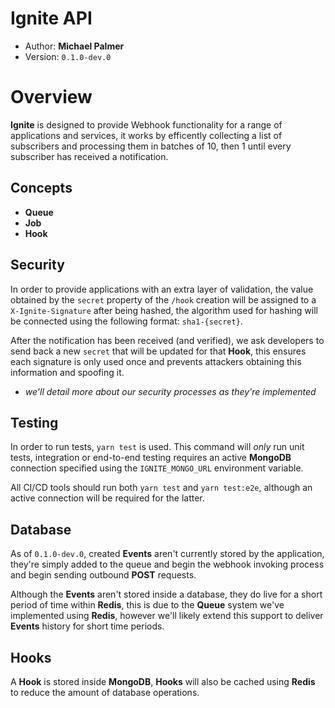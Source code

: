 # Ignite API

- Author: **Michael Palmer**
- Version: `0.1.0-dev.0`

# Overview

**Ignite** is designed to provide Webhook functionality for a range of applications and services, it works by efficently collecting a list of subscribers and processing them in batches of 10, then 1 until every subscriber has received a notification.

## Concepts

- **Queue**
- **Job**
- **Hook**

## Security

In order to provide applications with an extra layer of validation, the value obtained by the `secret` property of the `/hook` creation will be assigned to a `X-Ignite-Signature` after being hashed, the algorithm used for hashing will be connected using the following format: `sha1-{secret}`.

After the notification has been received (and verified), we ask developers to send back a new `secret` that will be updated for that **Hook**, this ensures each signature is only used once and prevents attackers obtaining this information and spoofing it.

- _we'll detail more about our security processes as they're implemented_

## Testing

In order to run tests, `yarn test` is used. This command will _only_ run unit tests, integration or end-to-end testing requires an active **MongoDB** connection specified using the `IGNITE_MONGO_URL` environment variable.

All CI/CD tools should run both `yarn test` and `yarn test:e2e`, although an active connection will be required for the latter.

## Database

As of `0.1.0-dev.0`, created **Events** aren't currently stored by the application, they're simply added to the queue and begin the webhook invoking process and begin sending outbound **POST** requests.

Although the **Events** aren't stored inside a database, they do live for a short period of time within **Redis**, this is due to the **Queue** system we've implemented using **Redis**, however we'll likely extend this support to deliver **Events** history for short time periods.

## Hooks

A **Hook** is stored inside **MongoDB**, **Hooks** will also be cached using **Redis** to reduce the amount of database operations.
